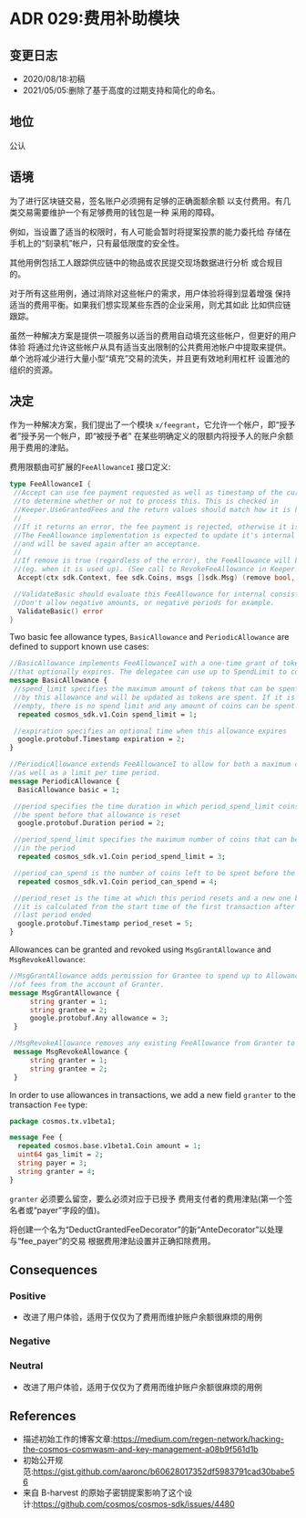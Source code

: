 # ADR 029:费用补助模块

## 变更日志

- 2020/08/18:初稿
- 2021/05/05:删除了基于高度的过期支持和简化的命名。

## 地位

公认

## 语境

为了进行区块链交易，签名账户必须拥有足够的正确面额余额
以支付费用。有几类交易需要维护一个有足够费用的钱包是一种
采用的障碍。

例如，当设置了适当的权限时，有人可能会暂时将提案投票的能力委托给
存储在手机上的“刻录机”帐户，只有最低限度的安全性。

其他用例包括工人跟踪供应链中的物品或农民提交现场数据进行分析
或合规目的。

对于所有这些用例，通过消除对这些帐户的需求，用户体验将得到显着增强
保持适当的费用平衡。如果我们想实现某些东西的企业采用，则尤其如此
比如供应链跟踪。

虽然一种解决方案是提供一项服务以适当的费用自动填充这些帐户，但更好的用户体验
将通过允许这些帐户从具有适当支出限制的公共费用池帐户中提取来提供。
单个池将减少进行大量小型“填充”交易的流失，并且更有效地利用杠杆
设置池的组织的资源。

## 决定

作为一种解决方案，我们提出了一个模块 `x/feegrant`，它允许一个帐户，即“授予者”授予另一个帐户，即“被授予者”
在某些明确定义的限额内将授予人的账户余额用于费用的津贴。

费用限额由可扩展的`FeeAllowanceI` 接口定义: 

```go
type FeeAllowanceI {
 //Accept can use fee payment requested as well as timestamp of the current block
 //to determine whether or not to process this. This is checked in
 //Keeper.UseGrantedFees and the return values should match how it is handled there.
 //
 //If it returns an error, the fee payment is rejected, otherwise it is accepted.
 //The FeeAllowance implementation is expected to update it's internal state
 //and will be saved again after an acceptance.
 //
 //If remove is true (regardless of the error), the FeeAllowance will be deleted from storage
 //(eg. when it is used up). (See call to RevokeFeeAllowance in Keeper.UseGrantedFees)
  Accept(ctx sdk.Context, fee sdk.Coins, msgs []sdk.Msg) (remove bool, err error)

 //ValidateBasic should evaluate this FeeAllowance for internal consistency.
 //Don't allow negative amounts, or negative periods for example.
  ValidateBasic() error
}
```

Two basic fee allowance types, `BasicAllowance` and `PeriodicAllowance` are defined to support known use cases:

```proto
//BasicAllowance implements FeeAllowanceI with a one-time grant of tokens
//that optionally expires. The delegatee can use up to SpendLimit to cover fees.
message BasicAllowance {
 //spend_limit specifies the maximum amount of tokens that can be spent
 //by this allowance and will be updated as tokens are spent. If it is
 //empty, there is no spend limit and any amount of coins can be spent.
  repeated cosmos_sdk.v1.Coin spend_limit = 1;

 //expiration specifies an optional time when this allowance expires
  google.protobuf.Timestamp expiration = 2;
}

//PeriodicAllowance extends FeeAllowanceI to allow for both a maximum cap,
//as well as a limit per time period.
message PeriodicAllowance {
  BasicAllowance basic = 1;

 //period specifies the time duration in which period_spend_limit coins can
 //be spent before that allowance is reset
  google.protobuf.Duration period = 2;

 //period_spend_limit specifies the maximum number of coins that can be spent
 //in the period
  repeated cosmos_sdk.v1.Coin period_spend_limit = 3;

 //period_can_spend is the number of coins left to be spent before the period_reset time
  repeated cosmos_sdk.v1.Coin period_can_spend = 4;

 //period_reset is the time at which this period resets and a new one begins,
 //it is calculated from the start time of the first transaction after the
 //last period ended
  google.protobuf.Timestamp period_reset = 5;
}

```

Allowances can be granted and revoked using `MsgGrantAllowance` and `MsgRevokeAllowance`:

```proto
//MsgGrantAllowance adds permission for Grantee to spend up to Allowance
//of fees from the account of Granter.
message MsgGrantAllowance {
     string granter = 1;
     string grantee = 2;
     google.protobuf.Any allowance = 3;
 }

//MsgRevokeAllowance removes any existing FeeAllowance from Granter to Grantee.
 message MsgRevokeAllowance {
     string granter = 1;
     string grantee = 2;
 }
```

In order to use allowances in transactions, we add a new field `granter` to the transaction `Fee` type:

```proto
package cosmos.tx.v1beta1;

message Fee {
  repeated cosmos.base.v1beta1.Coin amount = 1;
  uint64 gas_limit = 2;
  string payer = 3;
  string granter = 4;
}
```

`granter` 必须要么留空，要么必须对应于已授予
费用支付者的费用津贴(第一个签名者或“payer”字段的值)。

将创建一个名为“DeductGrantedFeeDecorator”的新“AnteDecorator”以处理与“fee_payer”的交易
根据费用津贴设置并正确扣除费用。 

## Consequences

### Positive

- 改进了用户体验，适用于仅仅为了费用而维护账户余额很麻烦的用例

### Negative

### Neutral

- 改进了用户体验，适用于仅仅为了费用而维护账户余额很麻烦的用例

## References

- 描述初始工作的博客文章:https://medium.com/regen-network/hacking-the-cosmos-cosmwasm-and-key-management-a08b9f561d1b
- 初始公开规范:https://gist.github.com/aaronc/b60628017352df5983791cad30babe56
- 来自 B-harvest 的原始子密钥提案影响了这个设计:https://github.com/cosmos/cosmos-sdk/issues/4480 